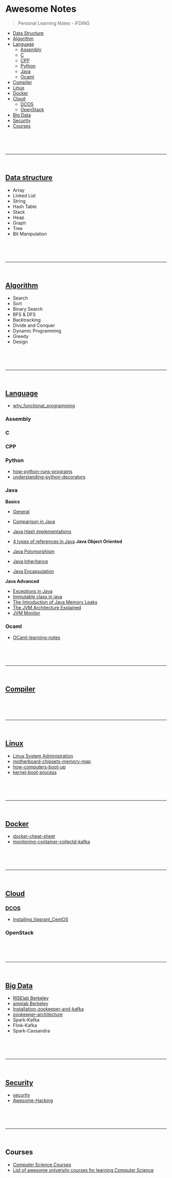 # Awesome Notes

>Personal Learning Notes - iFDING

- [Data Structure](#data-structure)
- [Algorithm](#algorithm)
- [Language](#language)
    - [Assembly](#assembly)
    - [C](#c)
    - [CPP](#cpp)
    - [Python](#python)
    - [Java](#java)
    - [Ocaml](#ocaml)
- [Compiler](#compiler)
- [Linux](#linux)
- [Docker](#docker)
- [Cloud](#cloud)
    - [DCOS](#dcos)
    - [OpenStack](#openstack)
- [Big Data](#bigData)
- [Security](#security)
- [Courses](#cources)

<br>
<br>
<br>
<hr>
<br>

## [Data structure](./data-structure/README.md)
* Array
* Linked List
* String
* Hash Table
* Stack
* Heap
* Graph
* Tree
* Bit Manipulation

<br>
<br>
<br>
<hr>
<br>

## [Algorithm](./algorithm/README.md)
* Search
* Sort
* Binary Search
* BFS & DFS
* Backtracking
* Divide and Conquer
* Dynamic Programming
* Greedy
* Design

<br>
<br>
<br>
<hr>
<br>

## [Language](./language/README.md)
* [why_functional_programming](./language/why_functional_programming.md)

### Assembly

### C

### CPP

### Python
* [how-python-runs-programs](./language/python/how-python-runs-programs.md)
* [understanding-python-decorators](./language/python/understanding-python-decorators.md)

### Java
**Basics**
* [General](language/java/general.md)
* [Comparison in Java](language/java/java-comparison.md)
* [Java Hash implementations](language/java/java-hash-implementations.md)
* [4 types of references in Java](language/java/java-4-references-types.md)
**Java Object Oriented**

* [Java Polymorphism](language/java/java-polymorphism.md)
* [Java Inheritance](language/java/java-inheritance.md)
* [Java Encapsulation](language/java/java-encapsulation.md)

**Java Advanced**
* [Exceptions in Java](language/java/java-exceptions.md)
* [Immutable class in java](language/java/immutable-class-in-java.md)
* [The Introduction of Java Memory Leaks](language/java/java-memory-leaks.md)
* [The JVM Architecture Explained](language/java/jvm-architecture.md)
* [JVM Monitor](language/java/jvm-monitor.pdf)

### Ocaml
* [OCaml-learning-notes](language/ocaml/OCaml-learning-notes.md)

<br>
<br>
<br>
<hr>
<br>

## [Compiler](./compiler/README.md)


<br>
<br>
<br>
<hr>
<br>

## [Linux](./linux/README.md)
* [Linux System Administration](http://www.linuxtraining.co.uk/download/new_linux_course_modules.pdf)
* [motherboard-chipsets-memory-map](linux/motherboard-chipsets-memory-map.md)
* [how-computers-boot-up](linux/how-computers-boot-up.md)
* [kernel-boot-process](linux/kernel-boot-process.md)

<br>
<br>
<br>
<hr>
<br>

## [Docker](./docker/README.md)
* [docker-cheat-sheet](./docker/docker-cheat-sheet.md)
* [monitoring-container-collectd-kafka](./docker/monitoring-container-collectd-kafka.md)
<br>
<br>
<br>
<hr>
<br>

## [Cloud](./cloud/README.md)

### [DCOS](./cloud/DCOS/README.md)
* [Installing_Vagrant_CentOS](./cloud/DCOS/Installing_Vagrant_CentOS.md)

### OpenStack

<br>
<br>
<br>
<hr>
<br>

## [Big Data](./bigData/README.md)
- [RISElab Berkeley](https://rise.cs.berkeley.edu/)
- [amplab Berkeley](https://amplab.cs.berkeley.edu/)
- [Installation-zookeeper-and-kafka](./bigData/Installation-zookeeper-and-kafka.md)
- [zookeeper-architecture](./bigData/zookeeper-architecture.md)
- Spark-Kafka
- Flink-Kafka
- Spark-Cassandra

<br>
<br>
<br>
<hr>
<br>

## [Security](./security/README.md)
* [security](./security/security.md)
* [Awesome-Hacking](./security/awesome-hacking.md)

<br>
<br>
<br>
<hr>
<br>

## Courses

* [Computer Science Courses](computer-science-courses.md)
* [List of awesome university courses for learning Computer Science](https://github.com/prakhar1989/awesome-courses)

